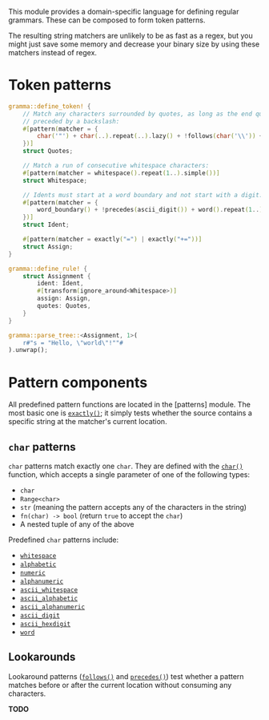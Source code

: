 This module provides a domain-specific language for defining regular grammars.
These can be composed to form token patterns.

The resulting string matchers are unlikely to be as fast as a regex,
but you might just save some memory and decrease your binary size by using
these matchers instead of regex.

# Token patterns

```rust
gramma::define_token! {
    // Match any characters surrounded by quotes, as long as the end quote isn't
    // preceded by a backslash:
    #[pattern(matcher = {
        char('"') + char(..).repeat(..).lazy() + !follows(char('\\')) + char('"')
    })]
    struct Quotes;

    // Match a run of consecutive whitespace characters:
    #[pattern(matcher = whitespace().repeat(1..).simple())]
    struct Whitespace;

    // Idents must start at a word boundary and not start with a digit:
    #[pattern(matcher = {
        word_boundary() + !precedes(ascii_digit()) + word().repeat(1..).simple()
    })]
    struct Ident;

    #[pattern(matcher = exactly("=") | exactly("+="))]
    struct Assign;
}

gramma::define_rule! {
    struct Assignment {
        ident: Ident,
        #[transform(ignore_around<Whitespace>)]
        assign: Assign,
        quotes: Quotes,
    }
}

gramma::parse_tree::<Assignment, 1>(
    r#"s = "Hello, \"world\"!""#
).unwrap();
```

# Pattern components

All predefined pattern functions are located in the [patterns] module.
The most basic one is [`exactly()`](patterns::exactly); it simply tests whether
the source contains a specific string at the matcher's current location.

## `char` patterns

`char` patterns match exactly one `char`.
They are defined with the [`char()`](patterns::char) function,
which accepts a single parameter of one of the following types:

- `char`
- `Range<char>`
- `str` (meaning the pattern accepts any of the characters in the string)
- `fn(char) -> bool` (return `true` to accept the `char`)
- A nested tuple of any of the above

Predefined `char` patterns include:
- [`whitespace`](patterns::alphabetic)
- [`alphabetic`](patterns::alphabetic)
- [`numeric`](patterns::alphabetic)
- [`alphanumeric`](patterns::alphabetic)
- [`ascii_whitespace`](patterns::alphabetic)
- [`ascii_alphabetic`](patterns::alphabetic)
- [`ascii_alphanumeric`](patterns::alphabetic)
- [`ascii_digit`](patterns::alphabetic)
- [`ascii_hexdigit`](patterns::alphabetic)
- [`word`](patterns::alphabetic)

## Lookarounds

Lookaround patterns ([`follows()`](patterns::follows) and [`precedes()`](patterns::precedes)) test whether a pattern matches before or after the current location
without consuming any characters.

**TODO**
